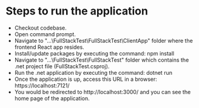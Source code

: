 # Steps to run the application

-   Checkout codebase.
-   Open command prompt.
-   Navigate to "...\FullStackTest\FullStackTest\ClientApp" folder where the frontend React app resides.
-   Install/update packages by executing the command: npm install
-   Navigate to "...\FullStackTest\FullStackTest" folder which contains the .net project file (FullStackTest.csproj).
-   Run the .net application by executing the command: dotnet run
-   Once the application is up, access this URL in a browser: https://localhost:7121/
-   You would be redirected to http://localhost:3000/ and you can see the home page of the application.
